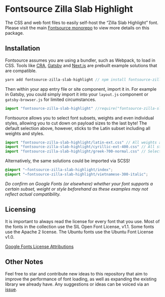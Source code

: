 # Fontsource Zilla Slab Highlight

The CSS and web font files to easily self-host the “Zilla Slab Highlight” font. Please visit the main [Fontsource monorepo](https://github.com/DecliningLotus/fontsource) to view more details on this package.

## Installation

Fontsource assumes you are using a bundler, such as Webpack, to load in CSS. Tools like [CRA](https://create-react-app.dev/), [Gatsby](https://www.gatsbyjs.org/) and [Next.js](https://nextjs.org/) are prebuilt example solutions that are compatible.

```javascript
yarn add fontsource-zilla-slab-highlight // npm install fontsource-zilla-slab-highlight
```

Then within your app entry file or site component, import it in. For example in Gatsby, you could simply import it into your `layout.js` component or `gatsby-browser.js` for limited circumstances.

```javascript
import "fontsource-zilla-slab-highlight" //require("fontsource-zilla-slab-highlight")
```

Fontsource allows you to select font subsets, weights and even individual styles, allowing you to cut down on payload sizes to the last byte! The default selection above, however, sticks to the Latin subset including all weights and styles.

```javascript
import "fontsource-zilla-slab-highlight/latin-ext.css" // All weights and styles included.
import "fontsource-zilla-slab-highlight/cyrillic-ext-400.css" // All styles included.
import "fontsource-zilla-slab-highlight/greek-700-normal.css" // Select either normal or italic.
```

Alternatively, the same solutions could be imported via SCSS!

```scss
@import "~fontsource-zilla-slab-highlight/index";
@import "~fontsource-zilla-slab-highlight/vietnamese-300-italic";
```

_Do confirm on Google Fonts (or elsewhere) whether your font supports a certain subset, weight or style beforehand as these examples may not reflect actual compatibility._

## Licensing

It is important to always read the license for every font that you use.
Most of the fonts in the collection use the SIL Open Font License, v1.1. Some fonts use the Apache 2 license. The Ubuntu fonts use the Ubuntu Font License v1.0.

[Google Fonts License Attributions](https://fonts.google.com/attribution)

## Other Notes

Feel free to star and contribute new ideas to this repository that aim to improve the performance of font loading, as well as expanding the existing library we already have. Any suggestions or ideas can be voiced via an [issue](https://github.com/DecliningLotus/fontsource/issues).
